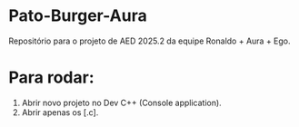 # Pato-Burger-Aura
Repositório para o projeto de AED 2025.2 da equipe Ronaldo + Aura + Ego.

# Para rodar:

  1. Abrir novo projeto no Dev C++ (Console application).
  2. Abrir apenas os [.c].
